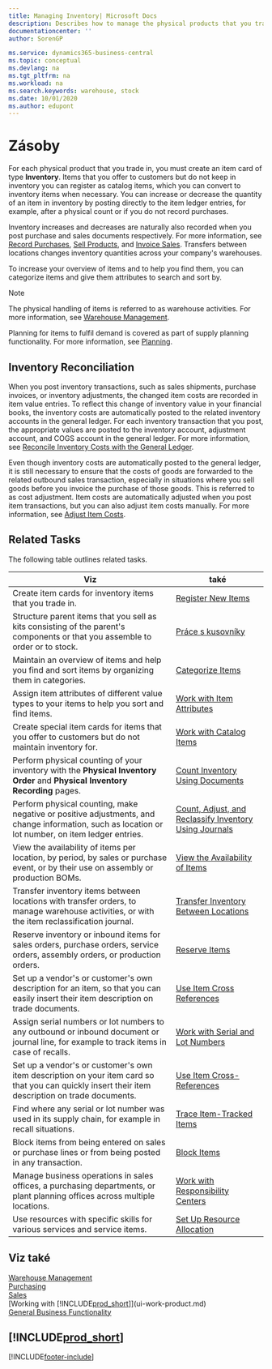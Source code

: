 ```yaml
---
title: Managing Inventory| Microsoft Docs
description: Describes how to manage the physical products that you trade in, for example, handling the stock in your warehouse.
documentationcenter: ''
author: SorenGP

ms.service: dynamics365-business-central
ms.topic: conceptual
ms.devlang: na
ms.tgt_pltfrm: na
ms.workload: na
ms.search.keywords: warehouse, stock
ms.date: 10/01/2020
ms.author: edupont
---
```


# Zásoby
For each physical product that you trade in, you must create an item card of type **Inventory**. Items that you offer to customers but do not keep in inventory you can register as catalog items, which you can convert to inventory items when necessary. You can increase or decrease the quantity of an item in inventory by posting directly to the item ledger entries, for example, after a physical count or if you do not record purchases.

Inventory increases and decreases are naturally also recorded when you post purchase and sales documents respectively. For more information, see [Record Purchases](purchasing-how-record-purchases.md), [Sell Products](sales-how-sell-products.md), and [Invoice Sales](sales-how-invoice-sales.md). Transfers between locations changes inventory quantities across your company's warehouses.

To increase your overview of items and to help you find them, you can categorize items and give them attributes to search and sort by.

> [!NOTE]
> The physical handling of items is referred to as warehouse activities. For more information, see [Warehouse Management](warehouse-manage-warehouse.md).

Planning for items to fulfil demand is covered as part of supply planning functionality. For more information, see [Planning](production-planning.md).

## Inventory Reconciliation
When you post inventory transactions, such as sales shipments, purchase invoices, or inventory adjustments, the changed item costs are recorded in item value entries. To reflect this change of inventory value in your financial books, the inventory costs are automatically posted to the related inventory accounts in the general ledger. For each inventory transaction that you post, the appropriate values are posted to the inventory account, adjustment account, and COGS account in the general ledger. For more information, see [Reconcile Inventory Costs with the General Ledger](finance-how-to-post-inventory-costs-to-the-general-ledger.md).

Even though inventory costs are automatically posted to the general ledger, it is still necessary to ensure that the costs of goods are forwarded to the related outbound sales transaction, especially in situations where you sell goods before you invoice the purchase of those goods. This is referred to as cost adjustment. Item costs are automatically adjusted when you post item transactions, but you can also adjust item costs manually. For more information, see [Adjust Item Costs](inventory-how-adjust-item-costs.md).

## Related Tasks

The following table outlines related tasks.

| Viz | také |
|---|----|
| Create item cards for inventory items that you trade in. | [Register New Items](inventory-how-register-new-items.md) |
| Structure parent items that you sell as kits consisting of the parent's components or that you assemble to order or to stock. | [Práce s kusovníky](inventory-how-work-BOMs.md) |
| Maintain an overview of items and help you find and sort items by organizing them in categories. | [Categorize Items](inventory-how-categorize-items.md) |
| Assign item attributes of different value types to your items to help you sort and find items. | [Work with Item Attributes](inventory-how-work-item-attributes.md) |
| Create special item cards for items that you offer to customers but do not maintain inventory for. | [Work with Catalog Items](inventory-how-work-nonstock-items.md) |
| Perform physical counting of your inventory with the **Physical Inventory Order** and **Physical Inventory Recording** pages. | [Count Inventory Using Documents](inventory-how-count-inventory-with-documents.md) |
| Perform physical counting, make negative or positive adjustments, and change information, such as location or lot number, on item ledger entries. | [Count, Adjust, and Reclassify Inventory Using Journals](inventory-how-count-adjust-reclassify.md) |
| View the availability of items per location, by period, by sales or purchase event, or by their use on assembly or production BOMs. | [View the Availability of Items](inventory-how-availability-overview.md) |
| Transfer inventory items between locations with transfer orders, to manage warehouse activities, or with the item reclassification journal. | [Transfer Inventory Between Locations](inventory-how-transfer-between-locations.md) |
| Reserve inventory or inbound items for sales orders, purchase orders, service orders, assembly orders, or production orders. | [Reserve Items](inventory-how-to-reserve-items.md) |
| Set up a vendor's or customer's own description for an item, so that you can easily insert their item description on trade documents. | [Use Item Cross References](inventory-how-use-item-cross-refs.md) |
| Assign serial numbers or lot numbers to any outbound or inbound document or journal line, for example to track items in case of recalls. | [Work with Serial and Lot Numbers](inventory-how-work-item-tracking.md) |
| Set up a vendor's or customer's own item description on your item card so that you can quickly insert their item description on trade documents. | [Use Item Cross-References](inventory-how-use-item-cross-refs.md) |
| Find where any serial or lot number was used in its supply chain, for example in recall situations. | [Trace Item-Tracked Items](inventory-how-to-trace-item-tracked-items.md) |
| Block items from being entered on sales or purchase lines or from being posted in any transaction. | [Block Items](inventory-how-block-items.md) |
| Manage business operations in sales offices, a purchasing departments, or plant planning offices across multiple locations. | [Work with Responsibility Centers](inventory-responsibility-centers.md) |
| Use resources with specific skills for various services and service items. | [Set Up Resource Allocation](service-how-setup-resource-allocation.md) |

## Viz také

[Warehouse Management](warehouse-manage-warehouse.md)  
[Purchasing](purchasing-manage-purchasing.md)  
[Sales](sales-manage-sales.md)  
[Working with [!INCLUDE[prod_short](includes/prod_short.md)]](ui-work-product.md)  
[General Business Functionality](ui-across-business-areas.md)

## [!INCLUDE[prod_short](includes/free_trial_md.md)]


[!INCLUDE[footer-include](includes/footer-banner.md)]
